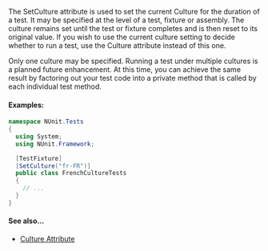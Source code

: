 The SetCulture attribute is used to set the current Culture for the duration
of a test. It may be specified at the level of a test, fixture or assembly. The culture
remains set until the test or fixture completes and is then reset to its original
value. If you wish to use the current culture setting to decide whether to run
a test, use the Culture attribute instead of this one.
	
Only one culture may be specified. Running a test under
multiple cultures is a planned future enhancement. At this time, you can 
achieve the same result by factoring out your test code into a private method 
that is called by each individual test method.

#### Examples:

```csharp
namespace NUnit.Tests
{
  using System;
  using NUnit.Framework;

  [TestFixture]
  [SetCulture("fr-FR")]
  public class FrenchCultureTests
  {
    // ...
  }
}
```

#### See also...

 * [Culture Attribute](Culture.md)
